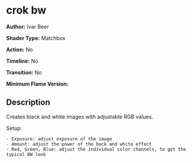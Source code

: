 # crok bw

**Author:** Ivar Beer

**Shader Type:** Matchbox

**Action:** No

**Timeline:** No

**Transition:** No

**Minimum Flame Version:** 


## Description
Creates black and white images with adjustable RGB values.

Setup:

    - Exposure: adjust exposure of the image
    - Amount: adjust the power of the back and white effect
    - Red, Green, Blue: adjust the individual color channels, to get the typical BW look
